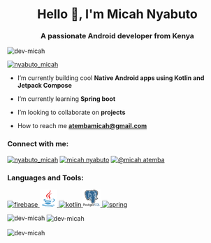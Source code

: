 <h1 align="center">Hello 👋, I'm Micah Nyabuto</h1>
<h3 align="center">A passionate Android developer from Kenya</h3>

<p align="left"> <img src="https://komarev.com/ghpvc/?username=dev-micah&label=Profile%20views&color=0e75b6&style=flat" alt="dev-micah" /> </p>

<p align="left"> <a href="https://twitter.com/nyabuto_micah" target="blank"><img src="https://img.shields.io/twitter/follow/nyabuto_micah?logo=twitter&style=for-the-badge" alt="nyabuto_micah" /></a> </p>

- I’m currently building cool **Native Android apps using Kotlin and Jetpack Compose**

- I’m currently learning **Spring boot**

- I’m looking to collaborate on **projects**

- How to reach me **atembamicah@gmail.com**

<h3 align="left">Connect with me:</h3>
<p align="left">
<a href="https://twitter.com/nyabuto_micah" target="blank"><img align="center" src="https://raw.githubusercontent.com/rahuldkjain/github-profile-readme-generator/master/src/images/icons/Social/twitter.svg" alt="nyabuto_micah" height="30" width="40" /></a>
<a href="https://linkedin.com/in/micah nyabuto" target="blank"><img align="center" src="https://raw.githubusercontent.com/rahuldkjain/github-profile-readme-generator/master/src/images/icons/Social/linked-in-alt.svg" alt="micah nyabuto" height="30" width="40" /></a>
<a href="https://medium.com/@micah atemba" target="blank"><img align="center" src="https://raw.githubusercontent.com/rahuldkjain/github-profile-readme-generator/master/src/images/icons/Social/medium.svg" alt="@micah atemba" height="30" width="40" /></a>
</p>

<h3 align="left">Languages and Tools:</h3>
<p align="left"> <a href="https://firebase.google.com/" target="_blank" rel="noreferrer"> <img src="https://www.vectorlogo.zone/logos/firebase/firebase-icon.svg" alt="firebase" width="40" height="40"/> </a> <a href="https://www.java.com" target="_blank" rel="noreferrer"> <img src="https://raw.githubusercontent.com/devicons/devicon/master/icons/java/java-original.svg" alt="java" width="40" height="40"/> </a> <a href="https://kotlinlang.org" target="_blank" rel="noreferrer"> <img src="https://www.vectorlogo.zone/logos/kotlinlang/kotlinlang-icon.svg" alt="kotlin" width="40" height="40"/> </a> <a href="https://www.postgresql.org" target="_blank" rel="noreferrer"> <img src="https://raw.githubusercontent.com/devicons/devicon/master/icons/postgresql/postgresql-original-wordmark.svg" alt="postgresql" width="40" height="40"/> </a> <a href="https://spring.io/" target="_blank" rel="noreferrer"> <img src="https://www.vectorlogo.zone/logos/springio/springio-icon.svg" alt="spring" width="40" height="40"/> </a> </p>

<p><img align="left" src="https://github-readme-stats.vercel.app/api/top-langs?username=dev-micah&show_icons=true&locale=en&layout=compact" alt="dev-micah" /></p>

<p>&nbsp;<img align="center" src="https://github-readme-stats.vercel.app/api?username=dev-micah&show_icons=true&locale=en" alt="dev-micah" /></p>

<p><img align="center" src="https://github-readme-streak-stats.herokuapp.com/?user=dev-micah&" alt="dev-micah" /></p>
